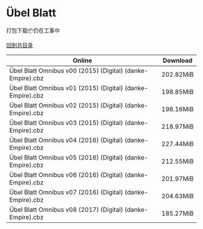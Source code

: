 # Übel Blatt

打包下载📦仍在工事中

[回到总目录](/Catalogs.md)







Online | Download
--- | ---
Übel Blatt Omnibus v00 (2015) (Digital) (danke-Empire).cbz | 202.82MiB
Übel Blatt Omnibus v01 (2015) (Digital) (danke-Empire).cbz | 198.85MiB
Übel Blatt Omnibus v02 (2015) (Digital) (danke-Empire).cbz | 198.16MiB
Übel Blatt Omnibus v03 (2015) (Digital) (danke-Empire).cbz | 218.97MiB
Übel Blatt Omnibus v04 (2016) (Digital) (danke-Empire).cbz | 227.44MiB
Übel Blatt Omnibus v05 (2016) (Digital) (danke-Empire).cbz | 212.55MiB
Übel Blatt Omnibus v06 (2016) (Digital) (danke-Empire).cbz | 201.97MiB
Übel Blatt Omnibus v07 (2016) (Digital) (danke-Empire).cbz | 204.63MiB
Übel Blatt Omnibus v08 (2017) (Digital) (danke-Empire).cbz | 185.27MiB